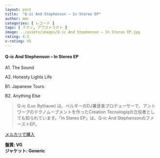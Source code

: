 ```yaml
---
layout: post
title:  "Q-ic And Stephenson – In Stereo EP"
author: mmr
categories: [ レコード ]
tags: [ テクノ, アブストラクト ]
image: ../assets/images/Q-ic And Stephenson – In Stereo EP.jpg
rating: 4.5
v-rating: VG
---
```


#### Q-ic And Stephenson – In Stereo EP

A1. The Sound

A2. Honesty Lights Life

B1. Japanese Tours

B2. Anything Else

> Q-ic (Luc Byltiauw) は、ベルギーのDJ兼音楽プロデューサーで、アントワープのテクノムーブメントを作ったCreation Tecnologiqの立役者としても知られています。「In Stereo EP」は、Q-ic And StephensonのファーストEP。

[メルカリで購入](https://jp.mercari.com/item/m29101875086)

<div class="mt-4 mb-4 d-flex align-items-center">
<strong class="mr-1">盤質: VG</strong>
</div>
<div class="mt-4 mb-4 d-flex align-items-center">
<strong class="mr-1">ジャケット: Generic</strong>
</div>
